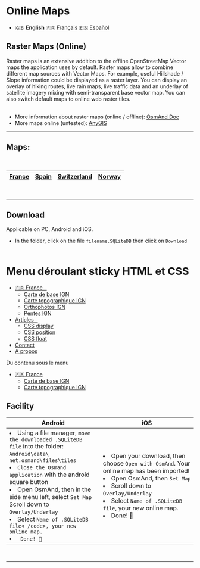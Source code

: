 # Online Maps
 - 🇬🇧 **[English](README_EN.md)** 🇫🇷 [Français](README.md) 🇪🇸 [Español](README_ES.md)
## Raster Maps (Online)

Raster maps is an extensive addition to the offline OpenStreetMap Vector maps the application uses by default. Raster maps allow to combine different map sources with Vector Maps. For example, useful Hillshade / Slope information could be displayed as a raster layer. You can display an overlay of hiking routes, live rain maps, live traffic data and an underlay of satellite imagery mixing with semi-transparent base vector map. You can also switch default maps to online web raster tiles.
<br><br>

- More information about raster maps (online / offline): [OsmAnd Doc](https://osmand.net/docs/user/map/raster-maps)
- More maps online (untested): [AnyGIS](https://anygis.ru/Web/Html/Osmand_en)
---
## Maps:
<br>

|[France](https://github.com/OsmAnd-Rendering/Online-Maps/blob/main/FR) | [Spain](https://github.com/OsmAnd-Rendering/Online-Maps/blob/main/ES) | [Switzerland](https://github.com/OsmAnd-Rendering/Online-Maps/blob/main/CH) | [Norway](https://github.com/OsmAnd-Rendering/Online-Maps/blob/main/NO) |
| :-------------: | :-------------: | :-------------: | :-------------: |
<br>

---
## Download
Applicable on PC, Android and iOS.

- In the folder, click on the file <code>filename.SQLiteDB</code> then click on <code>Download</code>
<br><br>





<h1>Menu déroulant sticky HTML et CSS</h1>
<nav>
  <ul>
    <li class="deroulant"><a href="#">🇫🇷 France &ensp;</a>
      <ul class="sous">
        <li><a href="https://github.com/OsmAnd-Rendering/Online-Maps/blob/main/FR/IGN%20Map.sqlitedb?raw=true">Carte de base IGN</a></li>
        <li><a href="https://github.com/OsmAnd-Rendering/Online-Maps/blob/main/FR/IGN%20SCAN25.sqlitedb?raw=true">Carte topographique IGN</a></li>
        <li><a href="https://github.com/OsmAnd-Rendering/Online-Maps/blob/main/FR/IGN%20Orthophotos.sqlitedb?raw=true">Orthophotos IGN</a></li>
        <li><a href="https://github.com/OsmAnd-Rendering/Online-Maps/blob/main/FR/IGN.Slopes.sqlitedb?raw=true">Pentes IGN</a></li>
      </ul>
    </li>
    <li class="deroulant"><a href="#">Articles &ensp;</a>
      <ul class="sous">
        <li><a href="#">CSS display</a></li>
        <li><a href="#">CSS position</a></li>
        <li><a href="#">CSS float</a></li>
      </ul>
    </li>
    <li><a href="#">Contact</a></li>
    <li><a href="#">A propos</a></li>
  </ul>
</nav>

<div class="conteneur">
  <p>Du contenu sous le menu</p>
</div>

<nav>
  <ul>
    <li class="menu-deroulant">
      <a href="#">🇫🇷 France</a>
      <ul class="sous-menu">
        <li><a href="https://github.com/OsmAnd-Rendering/Online-Maps/blob/main/FR/IGN%20Map.sqlitedb?raw=true"> Carte de base IGN</a></li>
        <li><a href="https://github.com/OsmAnd-Rendering/Online-Maps/blob/main/FR/IGN%20SCAN25.sqlitedb?raw=true">Carte topographique IGN</a></li>
      </ul>
    </li>
  </ul>
</nav>




## Facility
<table>
    <head>
    <tr>
        <th>Android</th>
        <th>iOS</th>
    </tr>
    </thead>
    <tbody>
    <tr>
        <td width="50%"><li> Using a file manager, <code>move the downloaded .SQLiteDB file</code> into the folder:<br><code>Android\data\ net.osmand\files\tiles</code><br><li> <code>Close the Osmand application</code> with the android square button<br><li> Open OsmAnd, then in the side menu left, select <code>Set Map</code><br <li> Scroll down to <code>Overlay/Underlay</code><br> <li> Select <code>Name of .SQLiteDB file< /code>, your new online map.<br><li> Done! 🎉</td>
        <td><li> Open your download, then choose <code>Open with OsmAnd</code>. Your online map has been imported!<br><li> Open OsmAnd, then <code>Set Map</code><br><li> Scroll down to <code>Overlay/Underlay</code> <br><li> Select <code>Name of .SQLiteDB file</code>, your new online map.<br><li> Done! 🎉
        </td>
    </tr>
    <tbody>
</table>

<br>

---